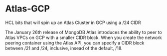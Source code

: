 # Atlas-GCP

HCL bits that will spin up an Atlas Cluster in GCP using a /24 CIDR

The January 26th release of MongoDB Atlas introduces the ability to peer to Atlas VPCs on GCP with a smaller CIDR block. When you create the network peering container using the Atlas API, you can specify a CIDR block between /21 and /24, inclusive, insead of the default, /18. 
